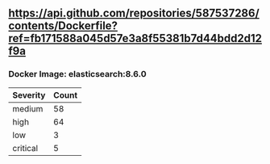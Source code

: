 ## https://api.github.com/repositories/587537286/contents/Dockerfile?ref=fb171588a045d57e3a8f55381b7d44bdd2d12f9a

### Docker Image: elasticsearch:8.6.0
| Severity | Count |
|----------|-------|
| medium | 58 |
| high | 64 |
| low | 3 |
| critical | 5 |